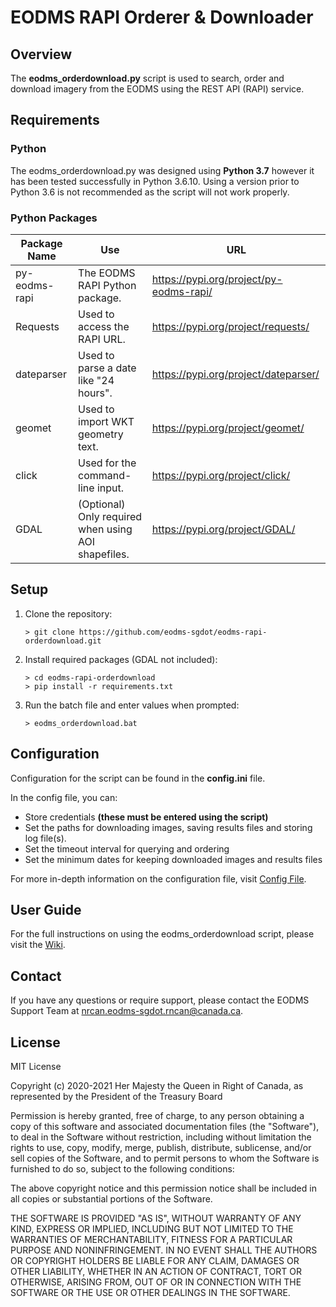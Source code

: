 EODMS RAPI Orderer & Downloader
=================================================

## Overview

The **eodms_orderdownload.py** script is used to search, order and download imagery from the EODMS using the REST API (RAPI) service.

## Requirements

### Python

The eodms_orderdownload.py was designed using **Python 3.7** however it has been tested successfully in Python 3.6.10. Using a version prior to Python 3.6 is not recommended as the script will not work properly.

### Python Packages

| Package Name  | Use                                                 | URL                                     |
|---------------|-----------------------------------------------------|-----------------------------------------|
| py-eodms-rapi | The EODMS RAPI Python package.                      | https://pypi.org/project/py-eodms-rapi/ |
| Requests      | Used to access the RAPI URL.                        | https://pypi.org/project/requests/      |
| dateparser    | Used to parse a date like "24 hours".               | https://pypi.org/project/dateparser/    |
| geomet        | Used to import WKT geometry text.                   | https://pypi.org/project/geomet/        |
| click         | Used for the command-line input.                    | https://pypi.org/project/click/         |
| GDAL          | (Optional) Only required when using AOI shapefiles. | https://pypi.org/project/GDAL/          |

## Setup

1. Clone the repository:
	
	```dos
	> git clone https://github.com/eodms-sgdot/eodms-rapi-orderdownload.git
	```
	
2. Install required packages (GDAL not included):

	```dos
	> cd eodms-rapi-orderdownload
	> pip install -r requirements.txt
	```
	
3. Run the batch file and enter values when prompted:
	
	```dos
	> eodms_orderdownload.bat
	```
	
## Configuration

Configuration for the script can be found in the **config.ini** file.

In the config file, you can: 

- Store credentials **(these must be entered using the script)**
- Set the paths for downloading images, saving results files and storing log file(s).
- Set the timeout interval for querying and ordering
- Set the minimum dates for keeping downloaded images and results files

For more in-depth information on the configuration file, visit [Config File](https://github.com/eodms-sgdot/eodms-rapi-orderdownload/wiki/Config-File).

## User Guide

For the full instructions on using the eodms_orderdownload script, please visit the [Wiki](https://github.com/eodms-sgdot/eodms-rapi-orderdownload/wiki).

## Contact

If you have any questions or require support, please contact the EODMS Support Team at nrcan.eodms-sgdot.rncan@canada.ca.

## License

MIT License

Copyright (c) 2020-2021 Her Majesty the Queen in Right of Canada, as 
represented by the President of the Treasury Board

Permission is hereby granted, free of charge, to any person obtaining a 
copy of this software and associated documentation files (the "Software"), 
to deal in the Software without restriction, including without limitation 
the rights to use, copy, modify, merge, publish, distribute, sublicense, 
and/or sell copies of the Software, and to permit persons to whom the 
Software is furnished to do so, subject to the following conditions:

The above copyright notice and this permission notice shall be included in 
all copies or substantial portions of the Software.

THE SOFTWARE IS PROVIDED "AS IS", WITHOUT WARRANTY OF ANY KIND, EXPRESS OR
IMPLIED, INCLUDING BUT NOT LIMITED TO THE WARRANTIES OF MERCHANTABILITY,
FITNESS FOR A PARTICULAR PURPOSE AND NONINFRINGEMENT. IN NO EVENT SHALL THE
AUTHORS OR COPYRIGHT HOLDERS BE LIABLE FOR ANY CLAIM, DAMAGES OR OTHER
LIABILITY, WHETHER IN AN ACTION OF CONTRACT, TORT OR OTHERWISE, ARISING 
FROM, OUT OF OR IN CONNECTION WITH THE SOFTWARE OR THE USE OR OTHER 
DEALINGS IN THE SOFTWARE.
